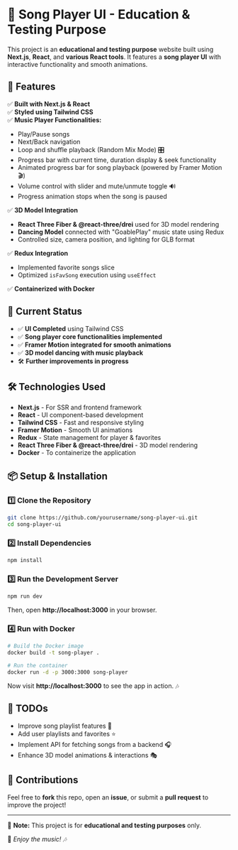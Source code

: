 # 🎵 Song Player UI - Education & Testing Purpose

This project is an **educational and testing purpose** website built using **Next.js**, **React**, and **various React tools**. It features a **song player UI** with interactive functionality and smooth animations.

## 🚀 Features

✅ **Built with Next.js & React**  
✅ **Styled using Tailwind CSS**  
✅ **Music Player Functionalities:**  
   - Play/Pause songs  
   - Next/Back navigation  
   - Loop and shuffle playback (Random Mix Mode) 🎛️  
   - Progress bar with current time, duration display & seek functionality  
   - Animated progress bar for song playback (powered by Framer Motion 🎬)  
   - Volume control with slider and mute/unmute toggle 🔊  
   - Progress animation stops when the song is paused  

✅ **3D Model Integration**  
   - **React Three Fiber & @react-three/drei** used for 3D model rendering  
   - **Dancing Model** connected with "GoablePlay" music state using Redux  
   - Controlled size, camera position, and lighting for GLB format  

✅ **Redux Integration**  
   - Implemented favorite songs slice  
   - Optimized `isFavSong` execution using `useEffect`  

✅ **Containerized with Docker**

## 📌 Current Status
- ✅ **UI Completed** using Tailwind CSS
- ✅ **Song player core functionalities implemented**
- ✅ **Framer Motion integrated for smooth animations**
- ✅ **3D model dancing with music playback**
- 🛠 **Further improvements in progress**

## 🛠 Technologies Used
- **Next.js** - For SSR and frontend framework
- **React** - UI component-based development
- **Tailwind CSS** - Fast and responsive styling
- **Framer Motion** - Smooth UI animations
- **Redux** - State management for player & favorites
- **React Three Fiber & @react-three/drei** - 3D model rendering
- **Docker** - To containerize the application

## 📦 Setup & Installation

### 1️⃣ Clone the Repository
```bash
git clone https://github.com/yourusername/song-player-ui.git
cd song-player-ui
```

### 2️⃣ Install Dependencies
```bash
npm install
```

### 3️⃣ Run the Development Server
```bash
npm run dev
```
Then, open **http://localhost:3000** in your browser.

### 4️⃣ Run with Docker
```bash
# Build the Docker image
docker build -t song-player .

# Run the container
docker run -d -p 3000:3000 song-player
```

Now visit **http://localhost:3000** to see the app in action. 🎶

## 📌 TODOs
- Improve song playlist features 🎼
- Add user playlists and favorites ⭐
- Implement API for fetching songs from a backend 🎧
- Enhance 3D model animations & interactions 🎭

## 🤝 Contributions
Feel free to **fork** this repo, open an **issue**, or submit a **pull request** to improve the project!

---

📌 **Note:** This project is for **educational and testing purposes** only.

🎵 *Enjoy the music! 🎶*

